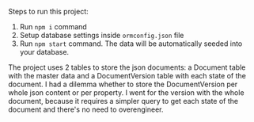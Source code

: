 Steps to run this project:

1. Run `npm i` command
2. Setup database settings inside `ormconfig.json` file
3. Run `npm start` command. The data will be automatically seeded into your database.

The project uses 2 tables to store the json documents: a Document table with the master data and a DocumentVersion table with each state of the document. I had a dilemma whether to store the DocumentVersion per whole json content or per property. I went for the version with the whole document, because it requires a simpler query to get each state of the document and there's no need to overengineer.
